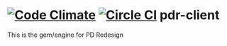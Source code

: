 [![Code Climate](https://codeclimate.com/repos/537faf1be30ba076fd0080dc/badges/a8dccd5828d0c98af310/gpa.png)](https://codeclimate.com/repos/537faf1be30ba076fd0080dc/feed)
[![Circle CI](https://circleci.com/gh/MobilityLabs/pdr-client/tree/master.png?circle-token=5fdb7844a29aaf71848a22c97610fdbb9d5135b1)](https://circleci.com/gh/MobilityLabs/pdr-client)
pdr-client
==========

This is the gem/engine for PD Redesign
